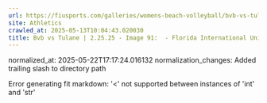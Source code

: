 ```yaml
---
url: https://fiusports.com/galleries/womens-beach-volleyball/bvb-vs-tulane-2-25-25/image-91/355/62644/
site: Athletics
crawled_at: 2025-05-13T10:04:43.020030
title: Bvb vs Tulane | 2.25.25 - Image 91:  - Florida International University
---
```

normalized_at: 2025-05-22T17:17:24.016132
normalization_changes: Added trailing slash to directory path

Error generating fit markdown: '<' not supported between instances of 'int' and 'str'